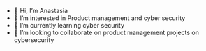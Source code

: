- 👋 Hi, I’m Anastasia
- 👀 I’m interested in Product management and cyber security
- 🌱 I’m currently learning cyber security
- 💞️ I’m looking to collaborate on product management projects on cybersecurity 


<!---
Anastacy5/Anastacy5 is a ✨ special ✨ repository because its `README.md` (this file) appears on your GitHub profile.
You can click the Preview link to take a look at your changes.
--->
